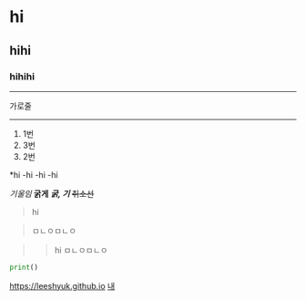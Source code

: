# hi
## hihi
### hihihi
___
가로줄
***

1. 1번
3. 3번
2. 2번

*hi
  -hi
  -hi
  -hi

*기울임*
**굵게**
***굵, 기***
~~취소선~~

> hi


> ㅁㄴㅇㅁㄴㅇ

> >hi
> >ㅁㄴㅇㅁㄴㅇ

```python
print()
```
<https://leeshyuk.github.io>
[내](https://leeshyuk.github.io "ㄱㄱ")
